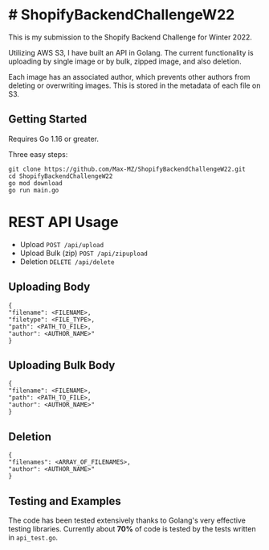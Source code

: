 # # ShopifyBackendChallengeW22

This is my submission to the Shopify Backend Challenge for Winter 2022.

Utilizing AWS S3, I have built an API in Golang.  The current functionality is uploading by single image or by bulk, zipped image, and also deletion. 

Each image has an associated author, which prevents other authors from deleting or overwriting images. This is stored in the metadata of each file on S3. 

## Getting Started
Requires Go 1.16 or greater.

Three easy steps: 

    git clone https://github.com/Max-MZ/ShopifyBackendChallengeW22.git
    cd ShopifyBackendChallengeW22
    go mod download
    go run main.go

# REST API Usage
 - Upload `POST /api/upload` 
  - Upload Bulk (zip) `POST /api/zipupload` 
 - Deletion `DELETE /api/delete` 
## Uploading Body
    {
    "filename": <FILENAME>,
    "filetype": <FILE_TYPE>,
    "path": <PATH_TO_FILE>,
    "author": <AUTHOR_NAME>"
    }

## Uploading Bulk Body

    {
    "filename": <FILENAME>,
    "path": <PATH_TO_FILE>,
    "author": <AUTHOR_NAME>"
    }
## Deletion

    {
    "filenames": <ARRAY_OF_FILENAMES>,
    "author": <AUTHOR_NAME>"
    }

## Testing and Examples

The code has been tested extensively thanks to Golang's very effective testing libraries. Currently about **70%** of code is tested by the tests written in `api_test.go`. 
